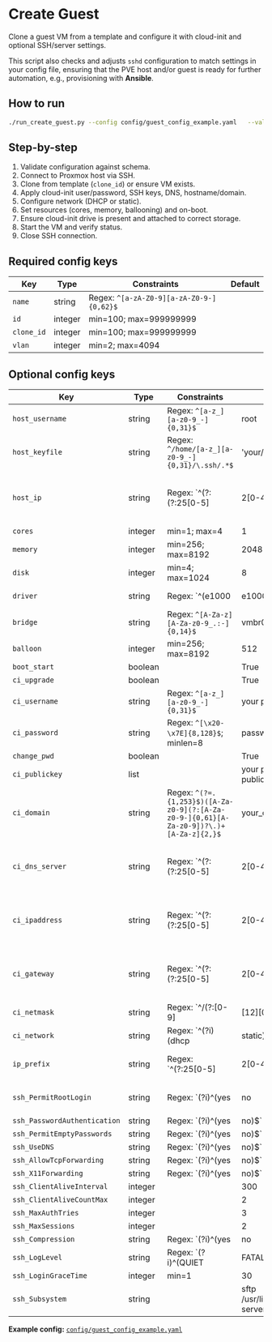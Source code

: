 # Create Guest

Clone a guest VM from a template and configure it with cloud-init and optional SSH/server settings.


This script also checks and adjusts `sshd` configuration to match settings in your config file,
ensuring that the PVE host and/or guest is ready for further automation, e.g., provisioning with **Ansible**.

## How to run
```bash
./run_create_guest.py --config config/guest_config_example.yaml   --validation config/guest_config_validation.yaml
```

## Step-by-step
1. Validate configuration against schema.
2. Connect to Proxmox host via SSH.
3. Clone from template (`clone_id`) or ensure VM exists.
4. Apply cloud-init user/password, SSH keys, DNS, hostname/domain.
5. Configure network (DHCP or static).
6. Set resources (cores, memory, ballooning) and on-boot.
7. Ensure cloud-init drive is present and attached to correct storage.
8. Start the VM and verify status.
9. Close SSH connection.

## Required config keys
| Key        | Type    | Constraints                              | Default |
| ---------- | ------- | ---------------------------------------- | ------- |
| `name`     | string  | Regex: `^[a-zA-Z0-9][a-zA-Z0-9-]{0,62}$` |         |
| `id`       | integer | min=100; max=999999999                   |         |
| `clone_id` | integer | min=100; max=999999999                   |         |
| `vlan`     | integer | min=2; max=4094                          |         |

## Optional config keys
| Key                          | Type    | Constraints                                                                            | Default                           |                                   |                         |                     |             |         |          |           |          |       |         |        |            |        |
| ---------------------------- | ------- | -------------------------------------------------------------------------------------- | --------------------------------- | --------------------------------- | ----------------------- | ------------------- | ----------- | ------- | -------- | --------- | -------- | ----- | ------- | ------ | ---------- | ------ |
| `host_username`              | string  | Regex: `^[a-z_][a-z0-9_-]{0,31}$`                                                      | root                              |                                   |                         |                     |             |         |          |           |          |       |         |        |            |        |
| `host_keyfile`               | string  | Regex: `^/home/[a-z_][a-z0-9_-]{0,31}/\.ssh/.*$`                                       | 'your/path/to/PVE/keyfile'        |                                   |                         |                     |             |         |          |           |          |       |         |        |            |        |
| `host_ip`                    | string  | Regex: `^(?:(?:25[0-5]                                                                 | 2[0-4][0-9]                       | [01]?[0-9][0-9]?)\.){3}(?:25[0-5] | 2[0-4][0-9]             | [01]?[0-9][0-9]?)$` | 192.168.6.3 |         |          |           |          |       |         |        |            |        |
| `cores`                      | integer | min=1; max=4                                                                           | 1                                 |                                   |                         |                     |             |         |          |           |          |       |         |        |            |        |
| `memory`                     | integer | min=256; max=8192                                                                      | 2048                              |                                   |                         |                     |             |         |          |           |          |       |         |        |            |        |
| `disk`                       | integer | min=4; max=1024                                                                        | 8                                 |                                   |                         |                     |             |         |          |           |          |       |         |        |            |        |
| `driver`                     | string  | Regex: `^(e1000                                                                        | e1000-82540em                     | e1000-82544gc                     | e1000-82545em           | e1000e              | i82551      | i82557b | i82559er | ne2k_isa  | ne2k_pci | pcnet | rtl8139 | virtio | vmxnet3)$` | virtio |
| `bridge`                     | string  | Regex: `^[A-Za-z][A-Za-z0-9_.:-]{0,14}$`                                               | vmbr0                             |                                   |                         |                     |             |         |          |           |          |       |         |        |            |        |
| `balloon`                    | integer | min=256; max=8192                                                                      | 512                               |                                   |                         |                     |             |         |          |           |          |       |         |        |            |        |
| `boot_start`                 | boolean |                                                                                        | True                              |                                   |                         |                     |             |         |          |           |          |       |         |        |            |        |
| `ci_upgrade`                 | boolean |                                                                                        | True                              |                                   |                         |                     |             |         |          |           |          |       |         |        |            |        |
| `ci_username`                | string  | Regex: `^[a-z_][a-z0-9_-]{0,31}$`                                                      | your preferred username           |                                   |                         |                     |             |         |          |           |          |       |         |        |            |        |
| `ci_password`                | string  | Regex: `^[\x20-\x7E]{8,128}$`; minlen=8                                                | password                          |                                   |                         |                     |             |         |          |           |          |       |         |        |            |        |
| `change_pwd`                 | boolean |                                                                                        | True                              |                                   |                         |                     |             |         |          |           |          |       |         |        |            |        |
| `ci_publickey`               | list    |                                                                                        | your preferred ssh publickeys     |                                   |                         |                     |             |         |          |           |          |       |         |        |            |        |
| `ci_domain`                  | string  | Regex: `^(?=.{1,253}$)([A-Za-z0-9](?:[A-Za-z0-9-]{0,61}[A-Za-z0-9])?\.)+[A-Za-z]{2,}$` | your_domain.com                   |                                   |                         |                     |             |         |          |           |          |       |         |        |            |        |
| `ci_dns_server`              | string  | Regex: `^(?:(?:25[0-5]                                                                 | 2[0-4][0-9]                       | [01]?[0-9][0-9]?)\.){3}(?:25[0-5] | 2[0-4][0-9]             | [01]?[0-9][0-9]?)$` | 192.168.9.5 |         |          |           |          |       |         |        |            |        |
| `ci_ipaddress`               | string  | Regex: `^(?:(?:25[0-5]                                                                 | 2[0-4][0-9]                       | [01]?[0-9][0-9]?)\.){3}(?:25[0-5] | 2[0-4][0-9]             | [01]?[0-9][0-9]?)$` |             |         |          |           |          |       |         |        |            |        |
| `ci_gateway`                 | string  | Regex: `^(?:(?:25[0-5]                                                                 | 2[0-4][0-9]                       | [01]?[0-9][0-9]?)\.){3}(?:25[0-5] | 2[0-4][0-9]             | [01]?[0-9][0-9]?)$` |             |         |          |           |          |       |         |        |            |        |
| `ci_netmask`                 | string  | Regex: `^/(?:[0-9]                                                                     | [12][0-9]                         | 3[0-2])$`                         |                         |                     |             |         |          |           |          |       |         |        |            |        |
| `ci_network`                 | string  | Regex: `^(?i)(dhcp                                                                     | static)$`                         | dhcp                              |                         |                     |             |         |          |           |          |       |         |        |            |        |
| `ip_prefix`                  | string  | Regex: `^(?:25[0-5]                                                                    | 2[0-4]\d                          | 1?\d?\d)\.(?:25[0-5]              | 2[0-4]\d                | 1?\d?\d)\.?$`       | 192.168     |         |          |           |          |       |         |        |            |        |
| `ssh_PermitRootLogin`        | string  | Regex: `(?i)^(yes                                                                      | no                                | without-password                  | forced-commands-only)$` | without-password    |             |         |          |           |          |       |         |        |            |        |
| `ssh_PasswordAuthentication` | string  | Regex: `(?i)^(yes                                                                      | no)$`                             | no                                |                         |                     |             |         |          |           |          |       |         |        |            |        |
| `ssh_PermitEmptyPasswords`   | string  | Regex: `(?i)^(yes                                                                      | no)$`                             | no                                |                         |                     |             |         |          |           |          |       |         |        |            |        |
| `ssh_UseDNS`                 | string  | Regex: `(?i)^(yes                                                                      | no)$`                             | no                                |                         |                     |             |         |          |           |          |       |         |        |            |        |
| `ssh_AllowTcpForwarding`     | string  | Regex: `(?i)^(yes                                                                      | no)$`                             | no                                |                         |                     |             |         |          |           |          |       |         |        |            |        |
| `ssh_X11Forwarding`          | string  | Regex: `(?i)^(yes                                                                      | no)$`                             | no                                |                         |                     |             |         |          |           |          |       |         |        |            |        |
| `ssh_ClientAliveInterval`    | integer |                                                                                        | 300                               |                                   |                         |                     |             |         |          |           |          |       |         |        |            |        |
| `ssh_ClientAliveCountMax`    | integer |                                                                                        | 2                                 |                                   |                         |                     |             |         |          |           |          |       |         |        |            |        |
| `ssh_MaxAuthTries`           | integer |                                                                                        | 3                                 |                                   |                         |                     |             |         |          |           |          |       |         |        |            |        |
| `ssh_MaxSessions`            | integer |                                                                                        | 2                                 |                                   |                         |                     |             |         |          |           |          |       |         |        |            |        |
| `ssh_Compression`            | string  | Regex: `(?i)^(yes                                                                      | no                                | delayed)$`                        | no                      |                     |             |         |          |           |          |       |         |        |            |        |
| `ssh_LogLevel`               | string  | Regex: `(?i)^(QUIET                                                                    | FATAL                             | ERROR                             | INFO                    | VERBOSE             | DEBUG       | DEBUG1  | DEBUG2   | DEBUG3)$` | VERBOSE  |       |         |        |            |        |
| `ssh_LoginGraceTime`         | integer | min=1                                                                                  | 30                                |                                   |                         |                     |             |         |          |           |          |       |         |        |            |        |
| `ssh_Subsystem`              | string  |                                                                                        | sftp /usr/lib/openssh/sftp-server |                                   |                         |                     |             |         |          |           |          |       |         |        |            |        |

**Example config:** [`config/guest_config_example.yaml`](../config/guest_config_example.yaml)